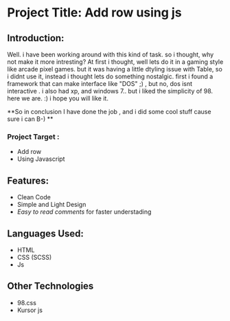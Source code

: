 # Project Title: Add row using js

## Introduction:

Well. i have been working around with this kind of task. so i thought, why not make it more intresting?
At first i thought, well lets do it in a gaming style like arcade pixel games. but it was having a little dtyling issue with Table, so i didnt use it, instead i thought lets do something nostalgic.
first i found a framework that can make interface like "DOS" ;) , but no, dos isnt interactive . i also had xp, and windows 7.. but i liked the simplicity of 98. here we are. :) i hope you will like it.

**So in conclusion I have done the job , and i did some cool stuff cause sure i can B-) **

### Project Target :

- Add row
- Using Javascript

## Features:

- Clean Code
- Simple and Light Design
- _Easy to read comments_ for faster understading

## Languages Used:

- HTML
- CSS (SCSS)
- Js

## Other Technologies

- 98.css
- Kursor js
